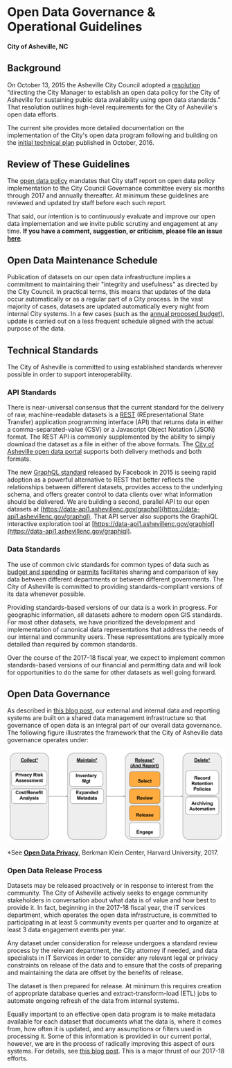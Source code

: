 # Open Data Governance & Operational Guidelines
#### City of Asheville, NC

## Background
On October 13, 2015 the Asheville City Council adopted a [resolution](http://coablog.ashevillenc.gov/wp-content/uploads/2016/02/Resolution-No.-15-189.pdf) “directing the City Manager to establish an open data policy for the City of Asheville for sustaining public data availability using open data standards.” That resolution outlines high-level requirements for the City of Asheville's open data efforts.

The current site provides more detailed documentation on the implementation of the City's open data program following and building on the [initial technical plan](https://github.com/cityofasheville/open-data-portal-technical-plan-2016) published in October, 2016.

## Review of These Guidelines
The [open data policy](http://coablog.ashevillenc.gov/wp-content/uploads/2016/02/Resolution-No.-15-189.pdf) mandates that City staff report on open data policy implementation to the City Council Governance committee every six months through 2017 and annually thereafter. At minimum these guidelines are reviewed and updated by staff before each such report.

That said, our intention is to continuously evaluate and improve our open data implementation and we invite public scrutiny and engagement at any time. __If you have a comment, suggestion, or criticism, please file an issue [here](https://github.com/cityofasheville/open-data-governance-and-ops-guidelines/issues)__.

## Open Data Maintenance Schedule
Publication of datasets on our open data infrastructure implies a commitment to maintaining their "integrity and usefulness" as directed by the City Council. In practical terms, this means that updates of the data occur automatically or as a regular part of a City process. In the vast majority of cases, datasets are updated automatically every night from internal City systems. In a few cases (such as the [annual proposed budget](http://data.ashevillenc.gov/datasets/6dbc7cc5c7614003a388a614124f00fb_1)), update is carried out on a less frequent schedule aligned with the actual purpose of the data.

## Technical Standards
The City of Asheville is committed to using established standards wherever possible in order to support interoperability.

### API Standards
There is near-universal consensus that the current standard for the delivery of raw, machine-readable datasets is a [REST](https://en.wikipedia.org/wiki/Representational_state_transfer) (REpresentational State Transfer) application programming interface (API) that returns data in either a comma-separated-value (CSV) or a Javascript Object Notation (JSON) format. The REST API is commonly supplemented by the ability to simply download the dataset as a file in either of the above formats. The [City of Asheville open data portal](http://data.ashevillenc.gov/) supports both delivery methods and both formats.

The new [GraphQL standard](http://graphql.org/) released by Facebook in 2015 is seeing rapid adoption as a powerful alternative to REST that better reflects the relationships between different datasets, provides access to the underlying schema,  and offers greater control to data clients over what information should be delivered. We are building a second, parallel API to our open datasets at [https://data-api1.ashevillenc.gov/graphql](https://data-api1.ashevillenc.gov/graphql). That API server also supports the GraphiQL interactive exploration tool at [https://data-api1.ashevillenc.gov/graphiql](https://data-api1.ashevillenc.gov/graphiql).

### Data Standards
The use of common civic standards for common types of data such as [budget and spending](http://specs.frictionlessdata.io/fiscal-data-package/) or [permits](http://permitdata.org/) facilitates sharing and comparison of key data between different departments or between different governments. The City of Asheville is committed to providing standards-compliant versions of its data whenever possible.

Providing standards-based versions of our data is a work in progress. For geographic information, all datasets adhere to modern open GIS standards. For most other datasets, we have prioritized the development and implementation of canonical data representations that address the needs of our internal and community users. These representations are typically more detailed than required by common standards.

Over the course of the 2017-18 fiscal year, we expect to implement common standards-based versions of our financial and permitting data and will look for opportunities to do the same for other datasets as well going forward.

## Open Data Governance

As described in [this blog post](https://digitalsimplicity.io/shared-data-shared-systems-getting-everyone-page/), our external and internal data and reporting systems are built on a shared data management infrastructure so that governance of open data is an integral part of our overall data governance. The following figure illustrates the framework that the City of Asheville data governance operates under:

![Asheville Data Governance Process](./assets/coa_data_governance_framework.png "Asheville Data Governance Process")

*See __[Open Data Privacy](https://dash.harvard.edu/handle/1/30340010)__, Berkman Klein Center, Harvard University, 2017.

### Open Data Release Process

Datasets may be released proactively or in response to interest from the community. The City of Asheville actively seeks to engage community stakeholders in conversation about what data is of value and how best to provide it. In fact, beginning in the 2017-18 fiscal year, the IT services department, which operates the open data infrastructure, is committed to participating in at least 5 community events per quarter and to organize at least 3 data engagement events per year.

Any dataset under consideration for release undergoes a standard review process by the relevant department, the City attorney if needed, and data specialists in IT Services in order to consider any relevant legal or privacy constraints on release of the data and to ensure that the costs of preparing and maintaining the data are offset by the benefits of release.

The dataset is then prepared for release. At minimum this requires creation of appropriate database queries and extract-transform-load (ETL) jobs to automate ongoing refresh of the data from internal systems.

Equally important to an effective open data program is to make metadata available for each dataset that documents what the data is, where it comes from, how often it is updated, and any assumptions or filters used in processing it. Some of this information is provided in our current portal, however, we are in the process of radically improving this aspect of ours systems. For details, see [this blog post](https://digitalsimplicity.io/treating-data-like-strategic-asset/). This is a major thrust of our 2017-18 efforts.




